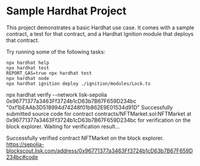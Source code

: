 # Sample Hardhat Project

This project demonstrates a basic Hardhat use case. It comes with a sample contract, a test for that contract, and a Hardhat Ignition module that deploys that contract.

Try running some of the following tasks:

```shell
npx hardhat help
npx hardhat test
REPORT_GAS=true npx hardhat test
npx hardhat node
npx hardhat ignition deploy ./ignition/modules/Lock.ts
```

npx hardhat verify --network lisk-sepolia 0x96771377a3463Ff3724b1cD63b7B67F659D234bc "0xf1bEAAb3D518994d74248f01b862E9E01534d91D"
Successfully submitted source code for contract
contracts/NFTMarket.sol:NFTMarket at 0x96771377a3463Ff3724b1cD63b7B67F659D234bc
for verification on the block explorer. Waiting for verification result...

Successfully verified contract NFTMarket on the block explorer.
https://sepolia-blockscout.lisk.com/address/0x96771377a3463Ff3724b1cD63b7B67F659D234bc#code
